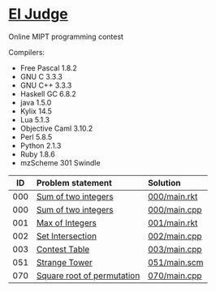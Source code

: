 # [El Judge](http://acm.mipt.ru/judge/problems.pl?lang=en)

Online MIPT programming contest	

Compilers:

- Free Pascal 1.8.2
- GNU C 3.3.3
- GNU C++ 3.3.3
- Haskell GC 6.8.2
- java 1.5.0
- Kylix 14.5
- Lua 5.1.3
- Objective Caml 3.10.2
- Perl 5.8.5
- Python 2.1.3
- Ruby 1.8.6
- mzScheme 301 Swindle


| ID  | Problem statement                                                                         | Solution                      |
|:---:|:------------------------------------------------------------------------------------------|:------------------------------|
| 000 | [Sum of two integers          ](http://acm.mipt.ru/judge/problems.pl?problem=000&lang=en) | [000/main.rkt](000/main.scm)  |
| 000 | [Sum of two integers          ](http://acm.mipt.ru/judge/problems.pl?problem=000&lang=en) | [000/main.cpp](000/main.cpp)  |
| 001 | [Max of Integers              ](http://acm.mipt.ru/judge/problems.pl?problem=001&lang=en) | [001/main.rkt](001/main.scm)  |
| 002 | [Set Intersection             ](http://acm.mipt.ru/judge/problems.pl?problem=002&lang=en) | [002/main.cpp](002/main.cpp)  |
| 003 | [Contest Table                ](http://acm.mipt.ru/judge/problems.pl?problem=003&lang=en) | [003/main.cpp](003/main.cpp)  |
| 051 | [Strange Tower                ](http://acm.mipt.ru/judge/problems.pl?problem=051&lang=en) | [051/main.scm](051/main.scm)  |
| 070 | [Square root of permutation   ](http://acm.mipt.ru/judge/problems.pl?problem=070&lang=en) | [070/main.cpp](070/main.cpp)  |
